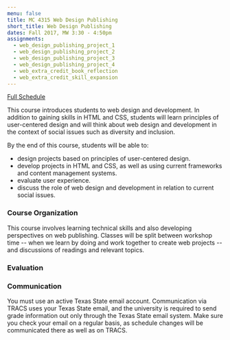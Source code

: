 ```yaml
---
menu: false
title: MC 4315 Web Design Publishing
short_title: Web Design Publishing
dates: Fall 2017, MW 3:30 - 4:50pm
assignments:
  - web_design_publishing_project_1
  - web_design_publishing_project_2
  - web_design_publishing_project_3
  - web_design_publishing_project_4
  - web_extra_credit_book_reflection
  - web_extra_credit_skill_expansion
---
```


[Full Schedule](/courses/web_design_publishing/mc_4315_web_design_publishing_schedule_fall2017.html)

This course introduces students to web design and development. In addition to gaining skills in HTML and CSS, students will learn principles of user-centered design and will think about web design and development in the context of social issues such as diversity and inclusion.

By the end of this course, students will be able to:

- design projects based on principles of user-centered design.
- develop projects in HTML and CSS, as well as using current frameworks and content management systems.
- evaluate user experience.
- discuss the role of web design and development in relation to current social issues.

### Course Organization

This course involves learning technical skills and also developing perspectives on web publishing. Classes will be split between workshop time -- when we learn by doing and work together to create web projects -- and discussions of readings and relevant topics.

### Evaluation



### Communication

You must use an active Texas State email account. Communication via TRACS uses your Texas State email, and the university is required to send grade information out only through the Texas State email system. Make sure you check your email on a regular basis, as schedule changes will be communicated there as well as on TRACS.
